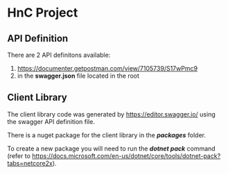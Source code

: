# HnC Project

## API Definition
There are 2 API definitons available:
 1. https://documenter.getpostman.com/view/7105739/S17wPmc9
 2. in the **swagger.json** file located in the root
 
## Client Library

The client library code was generated by https://editor.swagger.io/ using the swagger API definition file.

There is a nuget package for the client library in the ***packages*** folder.

To create a new package you will need to run the ***dotnet pack*** command (refer to https://docs.microsoft.com/en-us/dotnet/core/tools/dotnet-pack?tabs=netcore2x).

